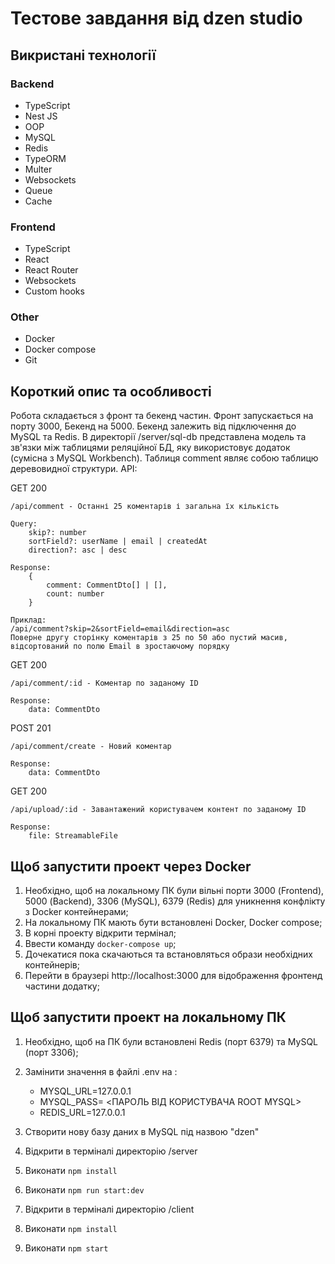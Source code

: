 # Тестове завдання від dzen studio

## Викристані технології

### Backend
* TypeScript
* Nest JS
* OOP
* MySQL
* Redis
* TypeORM
* Multer
* Websockets
* Queue
* Cache

### Frontend
* TypeScript
* React
* React Router
* Websockets
* Custom hooks

### Other
* Docker
* Docker compose
* Git

## Короткий опис та особливості
Робота складається з фронт та бекенд частин. Фронт запускається на порту 3000, Бекенд на 5000. Бекенд залежить від підключення до MySQL та Redis. В директорії /server/sql-db представлена модель та зв'язки між таблицями реляційної БД, яку використовує додаток (сумісна з MySQL Workbench).
Таблиця comment являє собою таблицю деревовидної структури. 
API:

GET 200
	
	/api/comment - Останні 25 коментарів і загальна їх кількість

	Query: 
		skip?: number
		sortField?: userName | email | createdAt
		direction?: asc | desc

	Response:
		{
			comment: CommentDto[] | [],
			count: number
		}

	Приклад:
	/api/comment?skip=2&sortField=email&direction=asc
	Поверне другу сторінку коментарів з 25 по 50 або пустий масив, відсортований по полю Email в зростаючому порядку

GET 200
	
	/api/comment/:id - Коментар по заданому ID

	Response:
		data: CommentDto

POST 201
	
	/api/comment/create - Новий коментар

	Response:
		data: CommentDto

GET 200
	
	/api/upload/:id - Завантажений користувачем контент по заданому ID

	Response:
		file: StreamableFile

## Щоб запустити проект через Docker
1. Необхідно, щоб на локальному ПК були вільні порти 3000 (Frontend), 5000 (Backend), 3306 (MySQL), 6379 (Redis) для уникнення конфлікту з Docker контейнерами;
2. На локальному ПК мають бути встановлені Docker, Docker compose;
3. В корні проекту відкрити термінал;
4. Ввести команду `docker-compose up`;
5. Дочекатися пока скачаються та встановляться образи необхідних контейнерів;
6. Перейти в браузері http://localhost:3000 для відображення фронтенд частини додатку;

## Щоб запустити проект на локальному ПК
1. Необхідно, щоб на ПК були встановлені Redis (порт 6379) та MySQL (порт 3306);
2. Замінити значення в файлі .env на :

	* MYSQL_URL=127.0.0.1
	* MYSQL_PASS= <ПАРОЛЬ ВІД КОРИСТУВАЧА ROOT MYSQL>
	* REDIS_URL=127.0.0.1

3. Створити нову базу даних в MySQL під назвою "dzen"
4. Відкрити в терміналі директорію /server
5. Виконати `npm install`
6. Виконати `npm run start:dev`
7. Відкрити в терміналі директорію /client
8. Виконати `npm install`
9. Виконати `npm start`

